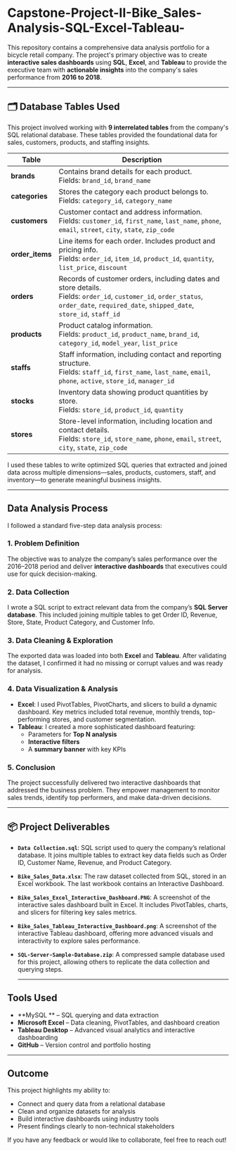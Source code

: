 # Capstone-Project-II-Bike_Sales-Analysis-SQL-Excel-Tableau-

This repository contains a comprehensive data analysis portfolio for a bicycle retail company. The project's primary objective was to create **interactive sales dashboards** using **SQL**, **Excel**, and **Tableau** to provide the executive team with **actionable insights** into the company's sales performance from **2016 to 2018**.

---

## 🗂️ Database Tables Used

This project involved working with **9 interrelated tables** from the company's SQL relational database. These tables provided the foundational data for sales, customers, products, and staffing insights.

| Table         | Description |
|---------------|-------------|
| **brands**    | Contains brand details for each product. <br> Fields: `brand_id`, `brand_name` |
| **categories**| Stores the category each product belongs to. <br> Fields: `category_id`, `category_name` |
| **customers** | Customer contact and address information. <br> Fields: `customer_id`, `first_name`, `last_name`, `phone`, `email`, `street`, `city`, `state`, `zip_code` |
| **order_items** | Line items for each order. Includes product and pricing info. <br> Fields: `order_id`, `item_id`, `product_id`, `quantity`, `list_price`, `discount` |
| **orders**    | Records of customer orders, including dates and store details. <br> Fields: `order_id`, `customer_id`, `order_status`, `order_date`, `required_date`, `shipped_date`, `store_id`, `staff_id` |
| **products**  | Product catalog information. <br> Fields: `product_id`, `product_name`, `brand_id`, `category_id`, `model_year`, `list_price` |
| **staffs**    | Staff information, including contact and reporting structure. <br> Fields: `staff_id`, `first_name`, `last_name`, `email`, `phone`, `active`, `store_id`, `manager_id` |
| **stocks**    | Inventory data showing product quantities by store. <br> Fields: `store_id`, `product_id`, `quantity` |
| **stores**    | Store-level information, including location and contact details. <br> Fields: `store_id`, `store_name`, `phone`, `email`, `street`, `city`, `state`, `zip_code` |

I used these tables to write optimized SQL queries that extracted and joined data across multiple dimensions—sales, products, customers, staff, and inventory—to generate meaningful business insights.


---

## Data Analysis Process

I followed a standard five-step data analysis process:

### 1. **Problem Definition**
The objective was to analyze the company’s sales performance over the 2016–2018 period and deliver **interactive dashboards** that executives could use for quick decision-making.

### 2. **Data Collection**
I wrote a SQL script to extract relevant data from the company’s **SQL Server database**. This included joining multiple tables to get Order ID, Revenue, Store, State, Product Category, and Customer Info.

### 3. **Data Cleaning & Exploration**
The exported data was loaded into both **Excel** and **Tableau**. After validating the dataset, I confirmed it had no missing or corrupt values and was ready for analysis.

### 4. **Data Visualization & Analysis**
- **Excel**: I used PivotTables, PivotCharts, and slicers to build a dynamic dashboard. Key metrics included total revenue, monthly trends, top-performing stores, and customer segmentation.
- **Tableau**: I created a more sophisticated dashboard featuring:
  - Parameters for **Top N analysis**
  - **Interactive filters**
  - A **summary banner** with key KPIs

### 5. **Conclusion**
The project successfully delivered two interactive dashboards that addressed the business problem. They empower management to monitor sales trends, identify top performers, and make data-driven decisions.



----

## 📦 Project Deliverables

- **`Data Collection.sql`**: SQL script used to query the company’s relational database. It joins multiple tables to extract key data fields such as Order ID, Customer Name, Revenue, and Product Category.
  
- **`Bike_Sales_Data.xlsx`**: The raw dataset collected from SQL, stored in an Excel workbook. The last workbook contains an Interactive Dashboard.
  
- **`Bike_Sales_Excel_Interactive_Dashboard.PNG`**: A screenshot of the interactive sales dashboard built in Excel. It includes PivotTables, charts, and slicers for filtering key sales metrics.
  
- **`Bike_Sales_Tableau_Interactive_Dashboard.png`**: A screenshot of the interactive Tableau dashboard, offering more advanced visuals and interactivity to explore sales performance.
  
- **`SQL-Server-Sample-Database.zip`**: A compressed sample database used for this project, allowing others to replicate the data collection and querying steps.

  -----

## Tools Used

- **MySQL ** – SQL querying and data extraction  
- **Microsoft Excel** – Data cleaning, PivotTables, and dashboard creation  
- **Tableau Desktop** – Advanced visual analytics and interactive dashboarding  
- **GitHub** – Version control and portfolio hosting

---

## Outcome

This project highlights my ability to:
- Connect and query data from a relational database  
- Clean and organize datasets for analysis  
- Build interactive dashboards using industry tools  
- Present findings clearly to non-technical stakeholders

If you have any feedback or would like to collaborate, feel free to reach out!

